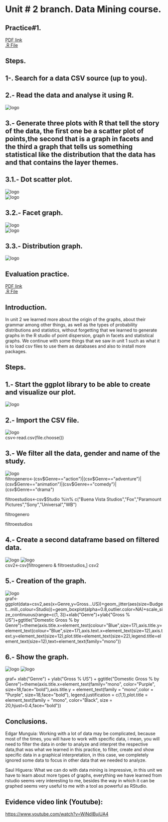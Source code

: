 # **Unit # 2 branch. Data Mining course.**  

## Practice#1.  
[PDF link](https://github.com/Saul12344/mineria-de-datos/blob/unit_2/practices/U2P1dm.pdf)  
[.R File](https://github.com/Saul12344/mineria-de-datos/blob/unit_2/practices/U2P1.R)  

## Steps.  

## 1-. Search for a data CSV source (up to you).  

## 2.- Read the data and analyse it using R.  
![logo](/dm_images/7.PNG)  
## 3.- Generate three plots with R that tell the story of the data, the first one be a scatter plot of points,the second that is a graph in facets and the third a graph that tells us something statistical like the distribution that the data has and that contains the layer themes.

## 3.1.- Dot scatter plot.  
![logo](/dm_images/8.PNG)  
![logo](/dm_images/8.1.PNG)  
## 3.2.- Facet graph.  
![logo](/dm_images/9.PNG)  
![logo](/dm_images/10.PNG)  
## 3.3.- Distribution graph.  

![logo](/dm_images/11.PNG)  


  

## Evaluation practice.
[PDF link](https://github.com/Saul12344/mineria-de-datos/blob/unit_2/evaluation%20practice/evaluation%20practice%20unit2.pdf)  
[.R File](https://github.com/Saul12344/mineria-de-datos/blob/unit_2/evaluation%20practice/evaluation%20practice%20u2.R)  

## Introduction.  
In unit 2 we learned more about the origin of the graphs, about their grammar among other things, as well as the types of probability distributions and statistics, without forgetting that we learned to generate graphs in the R studio of point dispersion, graph in facets and statistical graphs.
We continue with some things that we saw in unit 1 such as what it is to load csv files to use them as databases and also to install more packages.


## Steps.  


## 1.- Start the ggplot library to be able to create and visualize our plot.  
![logo](/dm_images/1.PNG)  

## 2.- Import the CSV file.  
![logo](/dm_images/2.PNG)  
csv<-read.csv(file.choose())

## 3.- We filter all the data, gender and name of the study.  
![logo](/dm_images/3.PNG)  
filtrogenero<-(csv$Genre=="action")|(csv$Genre=="adventure")|(csv$Genre=="animation")|(csv$Genre=="comedy")|(csv$Genre=="drama")

filtroestudios<-csv$Studio %in% c("Buena Vista Studios","Fox","Paramount Pictures","Sony","Universal","WB")

filtrogenero

filtroestudios


## 4.- Create a second dataframe based on filtered data.  
![logo](/dm_images/4.PNG)
![logo](/dm_images/4.1.PNG)  
csv2<-csv[filtrogenero & filtroestudios,]
csv2

## 5.- Creation of the graph.  
![logo](/dm_images/5.PNG)  
graf<-ggplot(data=csv2,aes(x=Genre,y=Gross...US))+geom_jitter(aes(size=Budget...mill.,colour=Studio))+geom_boxplot(alpha=0.8,outlier.color=NA)+scale_size_continuous(range=c(1, 3))+xlab("Genre")+ylab("Gross % US")+ggtitle("Domestic Gross % by Genre")+theme(axis.title.x=element_text(colour="Blue",size=17),axis.title.y=element_text(colour="Blue",size=17),axis.text.x=element_text(size=12),axis.text.y=element_text(size=12),plot.title=element_text(size=22),legend.title=element_text(size=12),text=element_text(family="mono"))   


## 6.- Show the graph.  
![logo](/dm_images/6.PNG)
![logo](/dm_images/6.1.PNG)  

graf+ xlab("Genre") + ylab("Gross % US") + ggtitle("Domestic Gross % by Genre")+theme(axis.title.x=element_text(family="mono",
color="Purple", size=18,face="bold"),axis.title.y = element_text(family = "mono",color = "Purple", size=18,face="bold"),
legend.justification = c(1,1),plot.title = element_text(family = "mono", 
color="Black", size = 20,hjust=0.4,face="bold"))


## Conclusions.

Edgar Munguia: Working with a lot of data may be complicated, because most of the times, you will have to work with specific data, i mean, you will need to filter the data in order to analyze and interpret the respective data,that was what we learned in this practice, to filter, create and show specific data in a graphical interpretation, in this case, we completely ignored some data to focus in other data that we needed to analyze. 

Saul Higuera: What we can do with data mining is impressive, in this unit we have to learn about more types of graphs, everything we have learned from rstudio seems very interesting to me, besides the way in which it can be graphed seems very useful to me with a tool as powerful as RStudio.  

## Evidence video link (Youtube):  
https://www.youtube.com/watch?v=WiNdIBujUA4
